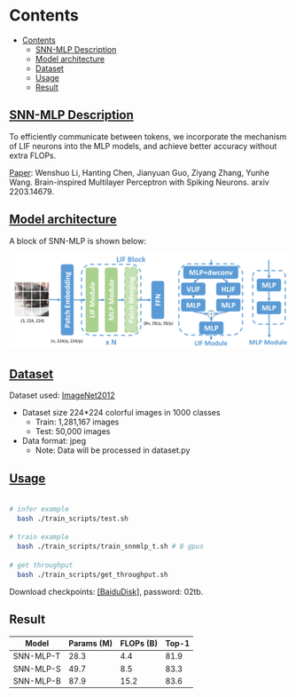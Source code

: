 # Contents

- [Contents](#contents)
    - [SNN-MLP Description](#snn-mlp-description)
    - [Model architecture](#model-architecture)
    - [Dataset](#dataset)
    - [Usage](#usage)
    - [Result](#result)

## [SNN-MLP Description](#contents)

 To efficiently communicate between tokens, we incorporate the mechanism of LIF neurons into the MLP models, and achieve better accuracy without extra FLOPs.

[Paper](https://arxiv.org/pdf/2203.14679.pdf): Wenshuo Li, Hanting Chen, Jianyuan Guo, Ziyang Zhang, Yunhe Wang. Brain-inspired Multilayer Perceptron with Spiking Neurons. arxiv 2203.14679.

## [Model architecture](#contents)

A block of SNN-MLP is shown below:

![image](./snnmlp.png)

## [Dataset](#contents)

Dataset used: [ImageNet2012](http://www.image-net.org/)

- Dataset size 224*224 colorful images in 1000 classes
    - Train: 1,281,167 images  
    - Test: 50,000 images
- Data format: jpeg
    - Note: Data will be processed in dataset.py


## [Usage](#contents)

```bash

# infer example
  bash ./train_scripts/test.sh

# train example
  bash ./train_scripts/train_snnmlp_t.sh # 8 gpus

# get throughput
  bash ./train_scripts/get_throughput.sh

```

Download checkpoints: [[BaiduDisk]](https://pan.baidu.com/s/1YuxSJNOUyPZUKUPy419HPg), password: 02tb.

## Result

|Model|Params (M)|FLOPs (B)|Top-1|
|-|-|-|-|
|SNN-MLP-T|28.3|4.4|81.9|
|SNN-MLP-S|49.7|8.5|83.3|
|SNN-MLP-B|87.9|15.2|83.6|

